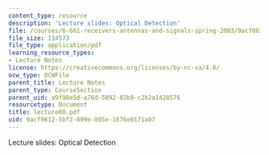 ```yaml
---
content_type: resource
description: 'Lecture slides: Optical Detection'
file: /courses/6-661-receivers-antennas-and-signals-spring-2003/9acf06125bf2899e005e1876e0171a07_lecture08.pdf
file_size: 114573
file_type: application/pdf
learning_resource_types:
- Lecture Notes
license: https://creativecommons.org/licenses/by-nc-sa/4.0/
ocw_type: OCWFile
parent_title: Lecture Notes
parent_type: CourseSection
parent_uid: a9f98e5d-a76d-5892-82b8-c2b2a1428576
resourcetype: Document
title: lecture08.pdf
uid: 9acf0612-5bf2-899e-005e-1876e0171a07
---
```

Lecture slides: Optical Detection